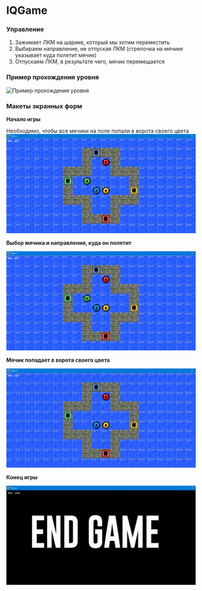 # IQGame

### Управление
1. Зажимает ЛКМ на шарике, который мы хотим переместить
2. Выбираем направление, не отпуская ЛКМ (стрелочка на мячике указывает куда полетит мячик) 
3. Отпускаем ЛКМ, в результате чего, мячик перемещается

### Пример прохождения уровня
![Пример прохождения уровня](documents/readme/example.gif)

### Макеты экранных форм
**Начало игры**

Необходимо, чтобы все мячики на поле попали в ворота своего цвета
![Начало игры](documents/readme/1.jpg)

**Выбор мячика и направления, куда он полетит**

![Управление шариком](documents/readme/2.png)

**Мячик попадает в ворота своего цвета**

![Шарик попадает в ворота своего цвета](documents/readme/3.jpg)


**Конец игры**

![Конец игры](documents/readme/6.jpg)


